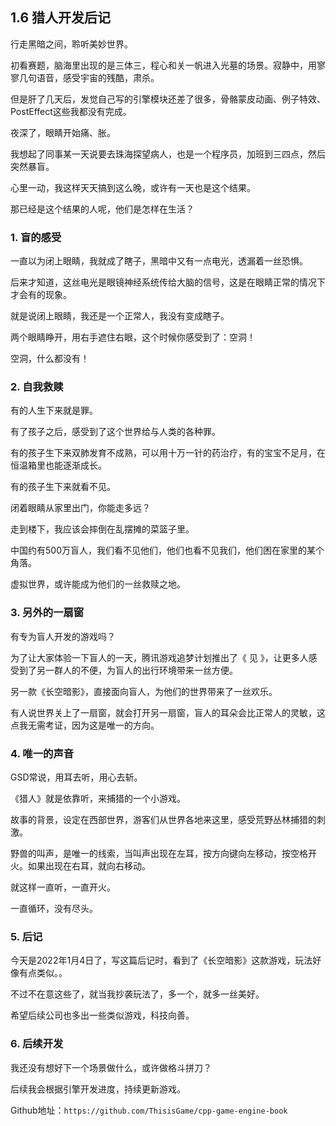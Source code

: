 ﻿## 1.6 猎人开发后记

行走黑暗之间，聆听美妙世界。

初看赛题，脑海里出现的是三体三，程心和关一帆进入光墓的场景。寂静中，用寥寥几句语音，感受宇宙的残酷，肃杀。

但是肝了几天后，发觉自己写的引擎模块还差了很多，骨骼蒙皮动画、例子特效、PostEffect这些我都没有完成。

夜深了，眼睛开始痛、胀。

我想起了同事某一天说要去珠海探望病人，也是一个程序员，加班到三四点，然后突然暴盲。

心里一动，我这样天天搞到这么晚，或许有一天也是这个结果。

那已经是这个结果的人呢，他们是怎样在生活？

### 1. 盲的感受

一直以为闭上眼睛，我就成了瞎子，黑暗中又有一点电光，透漏着一丝恐惧。

后来才知道，这丝电光是眼镜神经系统传给大脑的信号，这是在眼睛正常的情况下才会有的现象。

就是说闭上眼睛，我还是一个正常人，我没有变成瞎子。

两个眼睛睁开，用右手遮住右眼，这个时候你感受到了：空洞！

空洞，什么都没有！

### 2. 自我救赎

有的人生下来就是罪。

有了孩子之后，感受到了这个世界给与人类的各种罪。

有的孩子生下来双肺发育不成熟，可以用十万一针的药治疗，有的宝宝不足月，在恒温箱里也能逐渐成长。

有的孩子生下来就看不见。

闭着眼睛从家里出门，你能走多远？

走到楼下，我应该会摔倒在乱摆摊的菜篮子里。

中国约有500万盲人，我们看不见他们，他们也看不见我们，他们困在家里的某个角落。

虚拟世界，或许能成为他们的一丝救赎之地。

### 3. 另外的一扇窗

有专为盲人开发的游戏吗？

为了让大家体验一下盲人的一天，腾讯游戏追梦计划推出了《 见 》，让更多人感受到了另一群人的不便，为盲人的出行环境带来一丝方便。

另一款《长空暗影》，直接面向盲人，为他们的世界带来了一丝欢乐。

有人说世界关上了一扇窗，就会打开另一扇窗，盲人的耳朵会比正常人的灵敏，这点我无需考证，因为这是唯一的方向。

### 4. 唯一的声音

GSD常说，用耳去听，用心去斩。

《猎人》就是依靠听，来捕猎的一个小游戏。

故事的背景，设定在西部世界，游客们从世界各地来这里，感受荒野丛林捕猎的刺激。

野兽的叫声，是唯一的线索，当叫声出现在左耳，按方向键向左移动，按空格开火。如果出现在右耳，就向右移动。

就这样一直听，一直开火。

一直循环，没有尽头。

### 5. 后记

今天是2022年1月4日了，写这篇后记时，看到了《长空暗影》这款游戏，玩法好像有点类似。。

不过不在意这些了，就当我抄袭玩法了，多一个，就多一丝美好。

希望后续公司也多出一些类似游戏，科技向善。

### 6. 后续开发

我还没有想好下一个场景做什么，或许做格斗拼刀？

后续我会根据引擎开发进度，持续更新游戏。

Github地址：`https://github.com/ThisisGame/cpp-game-engine-book`

